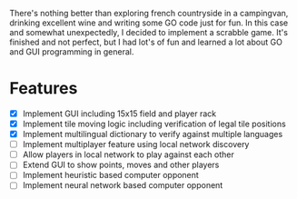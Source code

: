 There's nothing better than exploring french countryside in a campingvan, drinking excellent wine and writing some GO code just for fun. In this case and somewhat unexpectedly, I decided to implement a scrabble game. It's finished and not perfect, but I had lot's of fun and learned a lot about GO and GUI programming in general.

# Features

- [x] Implement GUI including 15x15 field and player rack
- [x] Implement tile moving logic including verification of legal tile positions
- [x] Implement multilingual dictionary to verify against multiple languages
- [ ] Implement multiplayer feature using local network discovery
- [ ] Allow players in local network to play against each other
- [ ] Extend GUI to show points, moves and other players
- [ ] Implement heuristic based computer opponent
- [ ] Implement neural network based computer opponent